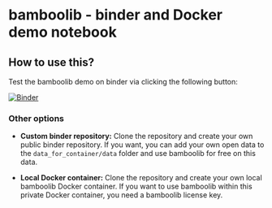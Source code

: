 # bamboolib - binder and Docker demo notebook


## How to use this?

Test the bamboolib demo on binder via clicking the following button:

[![Binder](https://mybinder.org/badge_logo.svg)](https://mybinder.org/v2/gh/JapneetSinghbagga/bamboolib_docker_demo_notebook/master?filepath=data_for_container%2Fbamboolib_demo_titanic.ipynb)




### Other options

- __Custom binder repository:__ Clone the repository and create your own public binder repository. If you want, you can add your own open data to the `data_for_container/data` folder and use bamboolib for free on this data.


- __Local Docker container:__ Clone the repository and create your own local bamboolib Docker container. If you want to use bamboolib within this private Docker container, you need a bamboolib license key.

